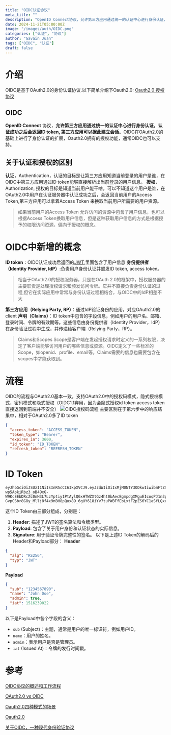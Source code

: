 ```yaml
---
title: "OIDC认证协议"
meta_title: ""
description: "OpenID Connect协议，允许第三方应用通过统一的认证中心进行身份认证，认证成功之后会返回ID token, 第三方应用可以据此建立会话。OIDC在OAuth2.0的基础上进行了身份认证的扩展，Oauth2.0拥有的授权功能，通常OIDC也可以支持。"
date: 2024-11-21T05:00:00Z
image: "/images/auth/OIDC.png"
categories: ["认证", "协议"]
author: "Gavain Juan"
tags: ["OIDC", "认证"]
draft: false
---
```

# 介绍

OIDC是基于OAuth2.0的身份认证协议.以下简单介绍下Oauth2.0:
[Oauth2.0 授权协议](/blog/auth/oauth2.0-授权协议/)

## OIDC

**OpenID Connect** 协议，**允许第三方应用通过统一的认证中心进行身份认证，认证成功之后会返回ID token, 第三方应用可以据此建立会话**。OIDC在OAuth2.0的基础上进行了身份认证的扩展，Oauth2.0拥有的授权功能，通常OIDC也可以支持。

## 关于认证和授权的区别

**认证**，Authentication，认证的目标是让第三方应用知道当前登录的用户是谁，在OIDC中第三方应用通过ID token能够直接解析出当前登录的用户信息。
**授权**，Authorization, 授权的目标是知道当前用户能干啥，可以不知道这个用户是谁，在OAuth2.0中用户在认证服务器中认证成功之后，会返回当前用户的Access Token,第三方应用可以拿着Access Token 来换取当前用户所需要的用户资源。

> 如果当前用户的Access Token 允许访问的资源中包含了用户信息，也可以根据Access Token换取用户信息，但是这种获取用户信息的方式是根据授予的权限访问资源，偏向于授权的概念。

# OIDC中新增的概念

**ID token**：OIDC认证成功后返回的[JWT](https://www.jianshu.com/p/576dbf44b2ae),里面包含了用户信息
**身份提供者（Identity Provider, IdP）**:负责用户身份认证并颁发ID token, access token。

> 相当于OAuth2.0的授权服务器，只是在OAuth 2.0的框架中，授权服务器的主要职责是处理授权请求和颁发访问令牌。它并不直接负责身份认证的过程,但它在实际应用中常常与身份认证过程相结合，与OIDC中的IdP相差不大

**第三方应用（Relying Party, RP）**：通过IdP验证身份的应用，对应OAuth2.0的client
**声明（Claims）**：ID token中包含的字段信息，例如用户的用户名、邮箱、登录时间、令牌的有效期等。这些信息由身份提供者（Identity Provider，IdP）在身份验证过程中生成，并传递给客户端（Relying Party，RP）。

> Claims和Scopes
> Scope是客户端在发起授权请求时定义的一系列权限，决定了客户端能够访问用户的哪些信息或资源。OIDC定义了一些标准的Scope，如openid、profile、email等。Claims需要的信息也需要包含在scopes中才能获取到。

# 流程

OIDC的流程与OAuth2.0基本一致，支持OAuth2.0中的授权码模式，隐式授权模式，密码模式和隐式授权（OIDC1.1弃用，因为会隐式授权id token access token直接返回到前端并不安全）
![OIDC授权码流程](/images/auth/OIDC%20认证协议-OIDC授权码流程.png)
主要区别在于第六步中的响应结果中，相对于OAuth2.0多了ID token

```json
{
  "access_token": "ACCESS_TOKEN",
  "token_type": "Bearer",
  "expires_in": 3600,
  "id_token": "ID_TOKEN",
  "refresh_token": "REFRESH_TOKEN"
}
```

# ID Token

```shell
eyJhbGciOiJSUzI1NiIsInR5cCI6IkpXVCJ9.eyJzdWIiOiIxMjM0NTY3ODkwIiwibmFtZSI6IkpvaG4gRG9lIiwiYWRtaW4iOnRydWUsImlhdCI6MTUxNjIzOTAyMn0.POstGetfAytaZS82wHcjoTyoqhMyxXiWdR7Nn7A29DNSl0EiXLdwJ6xC6AfgZWF1bOsS_TuYI3OG85AmiExREkrS6tDfTQ2B3WXlrr-wp5AokiRbz3_oB4OxG-W9KcEEbDRcZc0nH3L7LzYptiy1PtAylQGxHTWZXtGz4ht0bAecBgmpdgXMguEIcoqPJ1n3pIWk_dUZegpqx0Lka21H6XxUTxiy8OcaarA8zdnPUnV6AmNP3ecFawIFYdvJB_cm-GvpCSbr8G8y_Mllj8f4x9nBH8pQux89_6gUY618iYv7tuPWBFfEbLxtF2pZS6YC1aSfLQxeNe8djT9YjpvRZAQ
```

这个ID Token由三部分组成，分别是：

1. **Header**: 描述了JWT的签名算法和令牌类型。
2. **Payload**: 包含了关于用户身份和认证状态的实际信息。
3. **Signature**: 用于验证令牌完整性的签名。
   以下是上述ID Token的解码后的Header和Payload部分：
   **Header**

```json
{
  "alg": "RS256",
  "typ": "JWT"
}
```

**Payload**

```json
{
  "sub": "1234567890",
  "name": "John Doe",
  "admin": true,
  "iat": 1516239022
}
```

以下是Payload中各个字段的含义：

- `sub` (Subject)：主题，通常是用户的唯一标识符，例如用户ID。
- `name`：用户的姓名。
- `admin`：表示用户是否是管理员。
- `iat` (Issued At)：令牌的发行时间戳。

# 参考

[OIDC协议的概述和工作流程](https://www.ctyun.cn/developer/article/598965336391749)

[OAuth2.0 vs OIDC](https://zhuanlan.zhihu.com/p/620872500)

[Oauth2.0四种模式的场景](https://zhuanlan.zhihu.com/p/375154660)

[Oauth2.0](https://juejin.cn/post/7276330110835458103?searchId=20241017095434C6D32D1D51DBDA55F5B5)

[关于OIDC，一种现代身份验证协议](https://cloud.tencent.com/developer/article/2416477)
